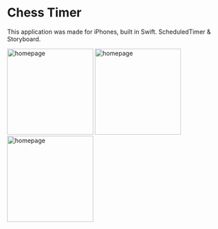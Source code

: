 # Chess Timer

This application was made for iPhones, built in Swift. ScheduledTimer & Storyboard.

<img src="https://user-images.githubusercontent.com/90385724/193032104-57b59be7-4b3e-44b8-bd1e-37fc7fdd4bf9.png" alt="homepage" width="200" flex=1/> <img src="https://user-images.githubusercontent.com/90385724/193032111-0fa8b41a-e131-4fbc-80fb-8198807a7fb2.png" alt="homepage" width="200" flex=1/>
<img src="https://user-images.githubusercontent.com/90385724/193032113-d0b1806b-44f4-403a-8232-e233fe670744.png" alt="homepage" width="200" flex=1/>
